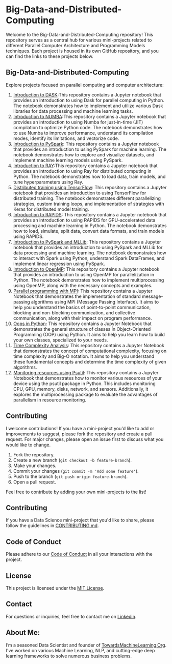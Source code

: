 # Big-Data-and-Distributed-Computing

Welcome to the Big-Data-and-Distributed-Computing repository! This repository serves as a central hub for various mini-projects related to different Parallel Computer Architecture and Programming Models techniques. Each project is housed in its own GitHub repository, and you can find the links to these projects below.

## Big-Data-and-Distributed-Computing

Explore projects focused on parallel computing and computer architecture:

1. [Introduction to DASK](https://github.com/Praveen76/Introduction-to-DASK):This repository contains a Jupyter notebook that provides an introduction to using Dask for parallel computing in Python. The notebook demonstrates how to implement and utilize various Dask libraries for data processing and machine learning tasks.
2. [Introduction to NUMBA](https://github.com/Praveen76/Introduction-to-NUMBA):This repository contains a Jupyter notebook that provides an introduction to using Numba for just-in-time (JIT) compilation to optimize Python code. The notebook demonstrates how to use Numba to improve performance, understand its compilation modes, identify its limitations, and vectorize code.
3. [Introduction to PySpark](https://github.com/Praveen76/Introduction-to-PySpark): This repository contains a Jupyter notebook that provides an introduction to using PySpark for machine learning. The notebook demonstrates how to explore and visualize datasets, and implement machine learning models using PySpark.
4. [Introduction to RAY](https://github.com/Praveen76/Introduction-to-RAY):This repository contains a Jupyter notebook that provides an introduction to using Ray for distributed computing in Python. The notebook demonstrates how to load data, train models, and tune hyperparameters using Ray.
5. [Distributed training using TensorFlow](https://github.com/Praveen76/Distributed_Training_using_TensorFlow): This repository contains a Jupyter notebook that provides an introduction to using TensorFlow for distributed training. The notebook demonstrates different parallelizing strategies, custom training loops, and implementation of strategies with Keras for distributed model training.
6. [Introduction to RAPIDS](https://github.com/Praveen76/Introduction-to-RAPIDS): This repository contains a Jupyter notebook that provides an introduction to using RAPIDS for GPU-accelerated data processing and machine learning in Python. The notebook demonstrates how to load, simulate, split data, convert data formats, and train models using RAPIDS.
7. [Introduction to PySpark and MLLib](https://github.com/Praveen76/Introduction-to-PySpark-and-MLLib): This repository contains a Jupyter notebook that provides an introduction to using PySpark and MLLib for data processing and machine learning. The notebook demonstrates how to interact with Spark using Python, understand Spark DataFrames, and implement linear regression using PySpark.
8. [Introduction to OpenMP](https://github.com/Praveen76/Introduction-to-OpenMP): This repository contains a Jupyter notebook that provides an introduction to using OpenMP for parallelization in Python. The notebook demonstrates how to implement multiprocessing using OpenMP, along with the necessary concepts and examples.
9. [Parallel programming with MPI](https://github.com/Praveen76/Parallel-programming-with-MPI): This repository contains a Jupyter Notebook that demonstrates the implementation of standard message-passing algorithms using MPI (Message Passing Interface). It aims to help you understand the basics of point-to-point communication, blocking and non-blocking communication, and collective communication, along with their impact on program performance.
10. [Oops in Python](https://github.com/Praveen76/Oops-in-Python): This repository contains a Jupyter Notebook that demonstrates the general structure of classes in Object-Oriented Programming (OOP) using Python. It aims to help you learn how to build your own classes, specialized to your needs.
11. [Time Complexity Analysis](https://github.com/Praveen76/Time-Complexity-Analysis): This repository contains a Jupyter Notebook that demonstrates the concept of computational complexity, focusing on time complexity and Big-O notation. It aims to help you understand these fundamental concepts and determine the time complexity of given algorithms.
12. [Monitoring resources using Psutil](https://github.com/Praveen76/Monitoring-resources-using-Psutil): This repository contains a Jupyter Notebook that demonstrates how to monitor various resources of your device using the psutil package in Python. This includes monitoring CPU, GPU, memory, disks, network, and sensors. Additionally, it explores the multiprocessing package to evaluate the advantages of parallelism in resource monitoring.


## Contributing

I welcome contributions! If you have a mini-project you'd like to add or improvements to suggest, please fork the repository and create a pull request. For major changes, please open an issue first to discuss what you would like to change.

1. Fork the repository.
2. Create a new branch (`git checkout -b feature-branch`).
3. Make your changes.
4. Commit your changes (`git commit -m 'Add some feature'`).
5. Push to the branch (`git push origin feature-branch`).
6. Open a pull request.

Feel free to contribute by adding your own mini-projects to the list!

## Contributing

If you have a Data Science mini-project that you'd like to share, please follow the guidelines in [CONTRIBUTING.md](https://github.com/Praveen76/Data-Science-Mini-Projects/blob/main/contributing.md).

## Code of Conduct
Please adhere to our [Code of Conduct](https://github.com/Praveen76/Data-Science-Mini-Projects/blob/main/CODE_OF_CONDUCT.md) in all your interactions with the project.

## License

This project is licensed under the [MIT License](LICENSE).

## Contact

For questions or inquiries, feel free to contact me on [Linkedin](https://www.linkedin.com/in/praveen-kumar-anwla-49169266/).

## **About Me**:
I’m a seasoned Data Scientist and founder of [TowardsMachineLearning.Org](https://towardsmachinelearning.org/). I've worked on various Machine Learning, NLP, and cutting-edge deep learning frameworks to solve numerous business problems.
